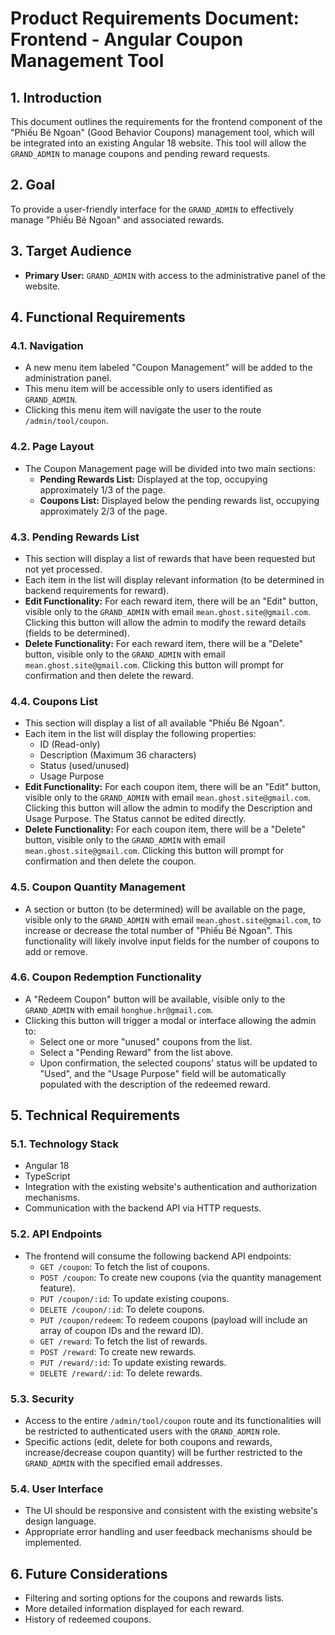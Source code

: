 # Product Requirements Document: Frontend - Angular Coupon Management Tool

## 1. Introduction

This document outlines the requirements for the frontend component of the "Phiếu Bé Ngoan" (Good Behavior Coupons) management tool, which will be integrated into an existing Angular 18 website. This tool will allow the `GRAND_ADMIN` to manage coupons and pending reward requests.

## 2. Goal

To provide a user-friendly interface for the `GRAND_ADMIN` to effectively manage "Phiếu Bé Ngoan" and associated rewards.

## 3. Target Audience

- **Primary User:** `GRAND_ADMIN` with access to the administrative panel of the website.

## 4. Functional Requirements

### 4.1. Navigation

- A new menu item labeled "Coupon Management" will be added to the administration panel.
- This menu item will be accessible only to users identified as `GRAND_ADMIN`.
- Clicking this menu item will navigate the user to the route `/admin/tool/coupon`.

### 4.2. Page Layout

- The Coupon Management page will be divided into two main sections:
  - **Pending Rewards List:** Displayed at the top, occupying approximately 1/3 of the page.
  - **Coupons List:** Displayed below the pending rewards list, occupying approximately 2/3 of the page.

### 4.3. Pending Rewards List

- This section will display a list of rewards that have been requested but not yet processed.
- Each item in the list will display relevant information (to be determined in backend requirements for reward).
- **Edit Functionality:** For each reward item, there will be an "Edit" button, visible only to the `GRAND_ADMIN` with email `mean.ghost.site@gmail.com`. Clicking this button will allow the admin to modify the reward details (fields to be determined).
- **Delete Functionality:** For each reward item, there will be a "Delete" button, visible only to the `GRAND_ADMIN` with email `mean.ghost.site@gmail.com`. Clicking this button will prompt for confirmation and then delete the reward.

### 4.4. Coupons List

- This section will display a list of all available "Phiếu Bé Ngoan".
- Each item in the list will display the following properties:
  - ID (Read-only)
  - Description (Maximum 36 characters)
  - Status (used/unused)
  - Usage Purpose
- **Edit Functionality:** For each coupon item, there will be an "Edit" button, visible only to the `GRAND_ADMIN` with email `mean.ghost.site@gmail.com`. Clicking this button will allow the admin to modify the Description and Usage Purpose. The Status cannot be edited directly.
- **Delete Functionality:** For each coupon item, there will be a "Delete" button, visible only to the `GRAND_ADMIN` with email `mean.ghost.site@gmail.com`. Clicking this button will prompt for confirmation and then delete the coupon.

### 4.5. Coupon Quantity Management

- A section or button (to be determined) will be available on the page, visible only to the `GRAND_ADMIN` with email `mean.ghost.site@gmail.com`, to increase or decrease the total number of "Phiếu Bé Ngoan". This functionality will likely involve input fields for the number of coupons to add or remove.

### 4.6. Coupon Redemption Functionality

- A "Redeem Coupon" button will be available, visible only to the `GRAND_ADMIN` with email `honghue.hr@gmail.com`.
- Clicking this button will trigger a modal or interface allowing the admin to:
  - Select one or more "unused" coupons from the list.
  - Select a "Pending Reward" from the list above.
  - Upon confirmation, the selected coupons' status will be updated to "Used", and the "Usage Purpose" field will be automatically populated with the description of the redeemed reward.

## 5. Technical Requirements

### 5.1. Technology Stack

- Angular 18
- TypeScript
- Integration with the existing website's authentication and authorization mechanisms.
- Communication with the backend API via HTTP requests.

### 5.2. API Endpoints

- The frontend will consume the following backend API endpoints:
  - `GET /coupon`: To fetch the list of coupons.
  - `POST /coupon`: To create new coupons (via the quantity management feature).
  - `PUT /coupon/:id`: To update existing coupons.
  - `DELETE /coupon/:id`: To delete coupons.
  - `PUT /coupon/redeem`: To redeem coupons (payload will include an array of coupon IDs and the reward ID).
  - `GET /reward`: To fetch the list of rewards.
  - `POST /reward`: To create new rewards.
  - `PUT /reward/:id`: To update existing rewards.
  - `DELETE /reward/:id`: To delete rewards.

### 5.3. Security

- Access to the entire `/admin/tool/coupon` route and its functionalities will be restricted to authenticated users with the `GRAND_ADMIN` role.
- Specific actions (edit, delete for both coupons and rewards, increase/decrease coupon quantity) will be further restricted to the `GRAND_ADMIN` with the specified email addresses.

### 5.4. User Interface

- The UI should be responsive and consistent with the existing website's design language.
- Appropriate error handling and user feedback mechanisms should be implemented.

## 6. Future Considerations

- Filtering and sorting options for the coupons and rewards lists.
- More detailed information displayed for each reward.
- History of redeemed coupons.
